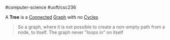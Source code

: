 #computer-science 
#uoft/csc236 

A **Tree** is a [Connected](Connected.md) [Graph](Graph.md) with no [Cycles](Cycle.md)

> So a graph, where it is not possible to create a non-empty path from a node, to itself. 
> The graph never "loops in" on itself